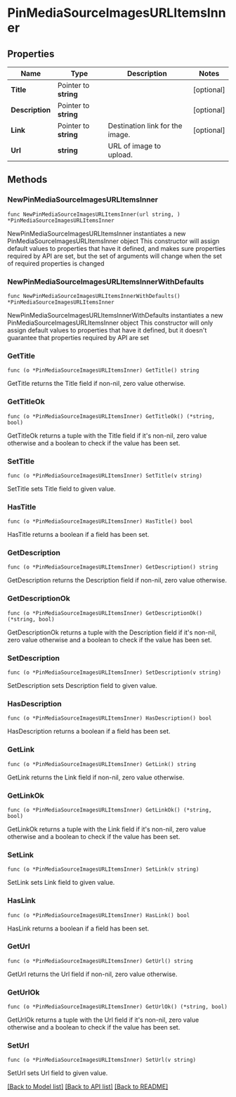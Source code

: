 # PinMediaSourceImagesURLItemsInner

## Properties

Name | Type | Description | Notes
------------ | ------------- | ------------- | -------------
**Title** | Pointer to **string** |  | [optional] 
**Description** | Pointer to **string** |  | [optional] 
**Link** | Pointer to **string** | Destination link for the image. | [optional] 
**Url** | **string** | URL of image to upload. | 

## Methods

### NewPinMediaSourceImagesURLItemsInner

`func NewPinMediaSourceImagesURLItemsInner(url string, ) *PinMediaSourceImagesURLItemsInner`

NewPinMediaSourceImagesURLItemsInner instantiates a new PinMediaSourceImagesURLItemsInner object
This constructor will assign default values to properties that have it defined,
and makes sure properties required by API are set, but the set of arguments
will change when the set of required properties is changed

### NewPinMediaSourceImagesURLItemsInnerWithDefaults

`func NewPinMediaSourceImagesURLItemsInnerWithDefaults() *PinMediaSourceImagesURLItemsInner`

NewPinMediaSourceImagesURLItemsInnerWithDefaults instantiates a new PinMediaSourceImagesURLItemsInner object
This constructor will only assign default values to properties that have it defined,
but it doesn't guarantee that properties required by API are set

### GetTitle

`func (o *PinMediaSourceImagesURLItemsInner) GetTitle() string`

GetTitle returns the Title field if non-nil, zero value otherwise.

### GetTitleOk

`func (o *PinMediaSourceImagesURLItemsInner) GetTitleOk() (*string, bool)`

GetTitleOk returns a tuple with the Title field if it's non-nil, zero value otherwise
and a boolean to check if the value has been set.

### SetTitle

`func (o *PinMediaSourceImagesURLItemsInner) SetTitle(v string)`

SetTitle sets Title field to given value.

### HasTitle

`func (o *PinMediaSourceImagesURLItemsInner) HasTitle() bool`

HasTitle returns a boolean if a field has been set.

### GetDescription

`func (o *PinMediaSourceImagesURLItemsInner) GetDescription() string`

GetDescription returns the Description field if non-nil, zero value otherwise.

### GetDescriptionOk

`func (o *PinMediaSourceImagesURLItemsInner) GetDescriptionOk() (*string, bool)`

GetDescriptionOk returns a tuple with the Description field if it's non-nil, zero value otherwise
and a boolean to check if the value has been set.

### SetDescription

`func (o *PinMediaSourceImagesURLItemsInner) SetDescription(v string)`

SetDescription sets Description field to given value.

### HasDescription

`func (o *PinMediaSourceImagesURLItemsInner) HasDescription() bool`

HasDescription returns a boolean if a field has been set.

### GetLink

`func (o *PinMediaSourceImagesURLItemsInner) GetLink() string`

GetLink returns the Link field if non-nil, zero value otherwise.

### GetLinkOk

`func (o *PinMediaSourceImagesURLItemsInner) GetLinkOk() (*string, bool)`

GetLinkOk returns a tuple with the Link field if it's non-nil, zero value otherwise
and a boolean to check if the value has been set.

### SetLink

`func (o *PinMediaSourceImagesURLItemsInner) SetLink(v string)`

SetLink sets Link field to given value.

### HasLink

`func (o *PinMediaSourceImagesURLItemsInner) HasLink() bool`

HasLink returns a boolean if a field has been set.

### GetUrl

`func (o *PinMediaSourceImagesURLItemsInner) GetUrl() string`

GetUrl returns the Url field if non-nil, zero value otherwise.

### GetUrlOk

`func (o *PinMediaSourceImagesURLItemsInner) GetUrlOk() (*string, bool)`

GetUrlOk returns a tuple with the Url field if it's non-nil, zero value otherwise
and a boolean to check if the value has been set.

### SetUrl

`func (o *PinMediaSourceImagesURLItemsInner) SetUrl(v string)`

SetUrl sets Url field to given value.



[[Back to Model list]](../README.md#documentation-for-models) [[Back to API list]](../README.md#documentation-for-api-endpoints) [[Back to README]](../README.md)


